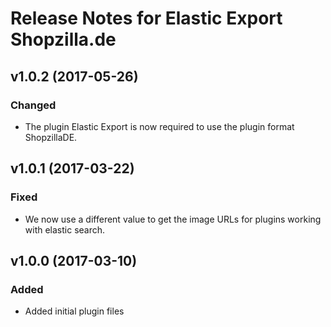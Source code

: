 # Release Notes for Elastic Export Shopzilla.de

## v1.0.2 (2017-05-26)

### Changed
- The plugin Elastic Export is now required to use the plugin format ShopzillaDE.

## v1.0.1 (2017-03-22)

### Fixed
- We now use a different value to get the image URLs for plugins working with elastic search.

## v1.0.0 (2017-03-10)
 
### Added
- Added initial plugin files